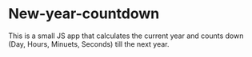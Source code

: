 # New-year-countdown
This is a small JS app that calculates the current year and counts down (Day, Hours, Minuets, Seconds) till the next year. 
